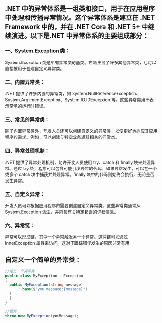 ## .NET 中的异常体系是一组类和接口，用于在应用程序中处理和传播异常情况。这个异常体系是建立在 .NET Framework 中的，并在 .NET Core 和 .NET 5+ 中继续演进。以下是.NET 中异常体系的主要组成部分：

### 一、System.Exception 类：

System.Exception 类是所有异常类的基类。它派生出了许多其他异常类，也可以直接被用于创建自定义异常类。
### 二、内置异常类：

.NET 提供了许多内置的异常类，如 System.NullReferenceException、System.ArgumentException、System.IO.IOException 等。这些异常类用于表示常见的运行时错误。
### 三、常见的异常类：

除了内置异常类外，开发人员还可以创建自定义的异常类，以便更好地适应其应用程序的需求。例如，可以创建与特定业务逻辑相关的异常类。
### 四、异常处理机制：

.NET 提供了异常处理机制，允许开发人员使用 try、catch 和 finally 块来处理异常。通过 try 块，程序可以包含可能引发异常的代码。如果异常发生，可以在一个或多个 catch 块中捕获并处理异常。finally 块中的代码则始终会执行，无论是否发生异常。
### 五、自定义异常：

开发人员可以根据应用程序的需要创建自定义异常类。这些异常类通常从 System.Exception 派生，并包含有关特定错误的详细信息。
### 六、异常链：

异常可以形成链，其中一个异常触发另一个异常。这种链可以通过 InnerException 属性来访问。这对于跟踪错误发生的原因非常有用

## 自定义一个简单的异常类：
```C#
//定义一个异常类
public class MyException : Exception
{
  public MyException(string message)
      : base($"you message:{message}")
  {
  }
}

//使用
throw new MyException(youMessage);
```
